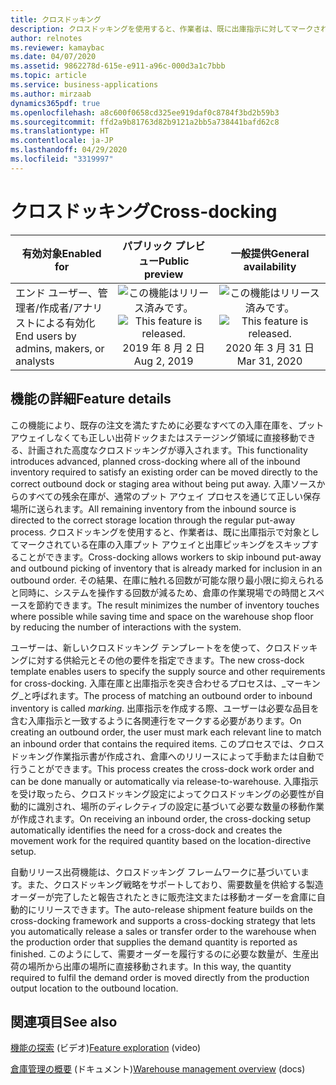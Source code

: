 ```yaml
---
title: クロスドッキング
description: クロスドッキングを使用すると、作業者は、既に出庫指示に対してマークされている在庫の入庫プット アウェイと出庫ピッキングをスキップすることができます。
author: relnotes
ms.reviewer: kamaybac
ms.date: 04/07/2020
ms.assetid: 9862278d-615e-e911-a96c-000d3a1c7bbb
ms.topic: article
ms.service: business-applications
ms.author: mirzaab
dynamics365pdf: true
ms.openlocfilehash: a8c600f0658cd325ee919daf0c8784f3bd2b59b3
ms.sourcegitcommit: ffd2a9b81763d82b9121a2bb5a738441bafd62c8
ms.translationtype: HT
ms.contentlocale: ja-JP
ms.lasthandoff: 04/29/2020
ms.locfileid: "3319997"
---
```

# <a name="cross-docking"></a><span data-ttu-id="41216-103">クロスドッキング</span><span class="sxs-lookup"><span data-stu-id="41216-103">Cross-docking</span></span>


| <span data-ttu-id="41216-104">有効対象</span><span class="sxs-lookup"><span data-stu-id="41216-104">Enabled for</span></span>    |  <span data-ttu-id="41216-105">パブリック プレビュー</span><span class="sxs-lookup"><span data-stu-id="41216-105">Public preview</span></span> | <span data-ttu-id="41216-106">一般提供</span><span class="sxs-lookup"><span data-stu-id="41216-106">General availability</span></span> | 
| ---------- | :----------: |:----------: |
|<span data-ttu-id="41216-107">エンド ユーザー、管理者/作成者/アナリストによる有効化</span><span class="sxs-lookup"><span data-stu-id="41216-107">End users by admins, makers, or analysts</span></span>|<span data-ttu-id="41216-108">![この機能はリリース済みです。](/dynamics365-release-plan/media/green-checkmark.png "この機能はリリース済みです。")</span><span class="sxs-lookup"><span data-stu-id="41216-108">![This feature is released.](/dynamics365-release-plan/media/green-checkmark.png "This feature is released.")</span></span> <span data-ttu-id="41216-109">2019 年 8 月 2 日</span><span class="sxs-lookup"><span data-stu-id="41216-109">Aug 2, 2019</span></span>| <span data-ttu-id="41216-110">![この機能はリリース済みです。](/dynamics365-release-plan/media/green-checkmark.png "この機能はリリース済みです。")</span><span class="sxs-lookup"><span data-stu-id="41216-110">![This feature is released.](/dynamics365-release-plan/media/green-checkmark.png "This feature is released.")</span></span> <span data-ttu-id="41216-111">2020 年 3 月 31 日</span><span class="sxs-lookup"><span data-stu-id="41216-111">Mar 31, 2020</span></span>|






## <a name="feature-details"></a><span data-ttu-id="41216-112">機能の詳細</span><span class="sxs-lookup"><span data-stu-id="41216-112">Feature details</span></span>
<!--feature detail start -->
<span data-ttu-id="41216-113">この機能により、既存の注文を満たすために必要なすべての入庫在庫を、プット アウェイしなくても正しい出荷ドックまたはステージング領域に直接移動できる、計画された高度なクロスドッキングが導入されます。</span><span class="sxs-lookup"><span data-stu-id="41216-113">This functionality introduces advanced, planned cross-docking where all of the inbound inventory required to satisfy an existing order can be moved directly to the correct outbound dock or staging area without being put away.</span></span> <span data-ttu-id="41216-114">入庫ソースからのすべての残余在庫が、通常のプット アウェイ プロセスを通じて正しい保存場所に送られます。</span><span class="sxs-lookup"><span data-stu-id="41216-114">All remaining inventory from the inbound source is directed to the correct storage location through the regular put-away process.</span></span> <span data-ttu-id="41216-115">クロスドッキングを使用すると、作業者は、既に出庫指示で対象としてマークされている在庫の入庫プット アウェイと出庫ピッキングをスキップすることができます。</span><span class="sxs-lookup"><span data-stu-id="41216-115">Cross-docking allows workers to skip inbound put-away and outbound picking of inventory that is already marked for inclusion in an outbound order.</span></span> <span data-ttu-id="41216-116">その結果、在庫に触れる回数が可能な限り最小限に抑えられると同時に、システムを操作する回数が減るため、倉庫の作業現場での時間とスペースを節約できます。</span><span class="sxs-lookup"><span data-stu-id="41216-116">The result minimizes the number of inventory touches where possible while saving time and space on the warehouse shop floor by reducing the number of interactions with the system.</span></span> 

<span data-ttu-id="41216-117">ユーザーは、新しいクロスドッキング テンプレートをを使って、クロスドッキングに対する供給元とその他の要件を指定できます。</span><span class="sxs-lookup"><span data-stu-id="41216-117">The new cross-dock template enables users to specify the supply source and other requirements for cross-docking.</span></span> <span data-ttu-id="41216-118">入庫在庫と出庫指示を突き合わせるプロセスは、_マーキング_と呼ばれます。</span><span class="sxs-lookup"><span data-stu-id="41216-118">The process of matching an outbound order to inbound inventory is called _marking_.</span></span> <span data-ttu-id="41216-119">出庫指示を作成する際、ユーザーは必要な品目を含む入庫指示と一致するように各関連行をマークする必要があります。</span><span class="sxs-lookup"><span data-stu-id="41216-119">On creating an outbound order, the user must mark each relevant line to match an inbound order that contains the required items.</span></span> <span data-ttu-id="41216-120">このプロセスでは、クロスドッキング作業指示書が作成され、倉庫へのリリースによって手動または自動で行うことができます。</span><span class="sxs-lookup"><span data-stu-id="41216-120">This process creates the cross-dock work order and can be done manually or automatically via release-to-warehouse.</span></span> <span data-ttu-id="41216-121">入庫指示を受け取ったら、クロスドッキング設定によってクロスドッキングの必要性が自動的に識別され、場所のディレクティブの設定に基づいて必要な数量の移動作業が作成されます。</span><span class="sxs-lookup"><span data-stu-id="41216-121">On receiving an inbound order, the cross-docking setup automatically identifies the need for a cross-dock and creates the movement work for the required quantity based on the location-directive setup.</span></span>

<span data-ttu-id="41216-122">自動リリース出荷機能は、クロスドッキング フレームワークに基づいています。また、クロスドッキング戦略をサポートしており、需要数量を供給する製造オーダーが完了したと報告されたときに販売注文または移動オーダーを倉庫に自動的にリリースできます。</span><span class="sxs-lookup"><span data-stu-id="41216-122">The auto-release shipment feature builds on the cross-docking framework and supports a cross-docking strategy that lets you automatically release a sales or transfer order to the warehouse when the production order that supplies the demand quantity is reported as finished.</span></span> <span data-ttu-id="41216-123">このようにして、需要オーダーを履行するのに必要な数量が、生産出荷の場所から出庫の場所に直接移動されます。</span><span class="sxs-lookup"><span data-stu-id="41216-123">In this way, the quantity required to fulfil the demand order is moved directly from the production output location to the outbound location.</span></span>
<!--feature detail end -->










## <a name="see-also"></a><span data-ttu-id="41216-124">関連項目</span><span class="sxs-lookup"><span data-stu-id="41216-124">See also</span></span>
<span data-ttu-id="41216-125">[機能の探索](https://www.microsoft.com/videoplayer/embed/RE4f7LF) (ビデオ)</span><span class="sxs-lookup"><span data-stu-id="41216-125">[Feature exploration](https://www.microsoft.com/videoplayer/embed/RE4f7LF) (video)</span></span>

<!--docs start-->
<span data-ttu-id="41216-126">[倉庫管理の概要](https://docs.microsoft.com/dynamics365/supply-chain/warehousing/warehouse-management-overview) (ドキュメント)</span><span class="sxs-lookup"><span data-stu-id="41216-126">[Warehouse management overview](https://docs.microsoft.com/dynamics365/supply-chain/warehousing/warehouse-management-overview) (docs)</span></span>
<!--docs end-->
